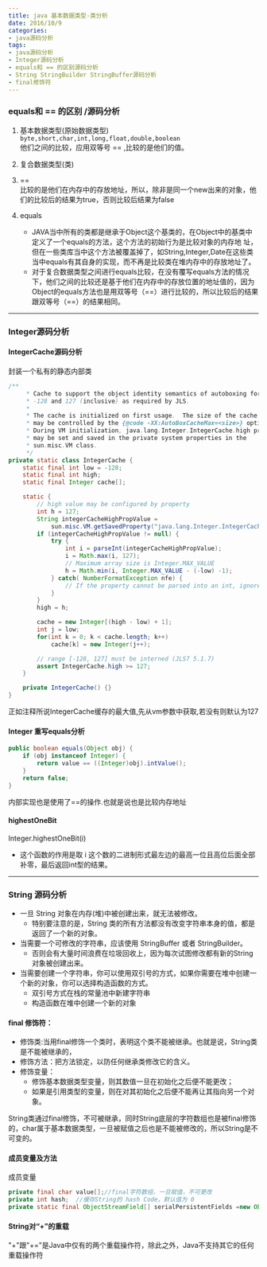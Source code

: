 ```yaml
---
title: java 基本数据类型-类分析
date: 2016/10/9
categories:
- java源码分析
tags:
- java源码分析
- Integer源码分析
- equals和 == 的区别源码分析
- String StringBuilder StringBuffer源码分析
- final修饰符
---
```


### equals和 == 的区别 /源码分析
1. 基本数据类型(原始数据类型)              `byte,short,char,int,long,float,double,boolean`  
他们之间的比较，应用双等号 == ,比较的是他们的值。

2. 复合数据类型(类)
 1. ==  
  比较的是他们在内存中的存放地址，所以，除非是同一个new出来的对象，他们的比较后的结果为true，否则比较后结果为false
 2. equals  
    - JAVA当中所有的类都是继承于Object这个基类的，在Object中的基类中定义了一个equals的方法，这个方法的初始行为是比较对象的内存地 址，但在一些类库当中这个方法被覆盖掉了，如String,Integer,Date在这些类当中equals有其自身的实现，而不再是比较类在堆内存中的存放地址了。
    - 对于复合数据类型之间进行equals比较，在没有覆写equals方法的情况下，他们之间的比较还是基于他们在内存中的存放位置的地址值的，因为Object的equals方法也是用双等号（==）进行比较的，所以比较后的结果跟双等号（==）的结果相同。

---
### Integer源码分析

#### IntegerCache源码分析

封装一个私有的静态内部类  
```java
/**
     * Cache to support the object identity semantics of autoboxing for values between
     * -128 and 127 (inclusive) as required by JLS.
     *
     * The cache is initialized on first usage.  The size of the cache
     * may be controlled by the {@code -XX:AutoBoxCacheMax=<size>} option.
     * During VM initialization, java.lang.Integer.IntegerCache.high property
     * may be set and saved in the private system properties in the
     * sun.misc.VM class.
     */
private static class IntegerCache {
    static final int low = -128;
    static final int high;
    static final Integer cache[];

    static {
        // high value may be configured by property
        int h = 127;
        String integerCacheHighPropValue =
            sun.misc.VM.getSavedProperty("java.lang.Integer.IntegerCache.high");
        if (integerCacheHighPropValue != null) {
            try {
                int i = parseInt(integerCacheHighPropValue);
                i = Math.max(i, 127);
                // Maximum array size is Integer.MAX_VALUE
                h = Math.min(i, Integer.MAX_VALUE - (-low) -1);
            } catch( NumberFormatException nfe) {
                // If the property cannot be parsed into an int, ignore it.
            }
        }
        high = h;

        cache = new Integer[(high - low) + 1];
        int j = low;
        for(int k = 0; k < cache.length; k++)
            cache[k] = new Integer(j++);

        // range [-128, 127] must be interned (JLS7 5.1.7)
        assert IntegerCache.high >= 127;
    }

    private IntegerCache() {}
}
```
正如注释所说IntegerCache缓存的最大值,先从vm参数中获取,若没有则默认为127

#### Integer 重写equals分析
```java
public boolean equals(Object obj) {
    if (obj instanceof Integer) {
        return value == ((Integer)obj).intValue();
    }
    return false;
}
```
内部实现也是使用了==的操作.也就是说也是比较内存地址

#### highestOneBit
Integer.highestOneBit(i)  
- 这个函数的作用是取 i 这个数的二进制形式最左边的最高一位且高位后面全部补零，最后返回int型的结果。

---
### String 源码分析
  - 一旦 String 对象在内存(堆)中被创建出来，就无法被修改。
    - 特别要注意的是，String 类的所有方法都没有改变字符串本身的值，都是返回了一个新的对象。
  - 当需要一个可修改的字符串，应该使用 StringBuffer 或者
    StringBuilder。
    - 否则会有大量时间浪费在垃圾回收上，因为每次试图修改都有新的String 对象被创建出来。
  - 当需要创建一个字符串，你可以使用双引号的方式，如果你需要在堆中创建一个新的对象，你可以选择构造函数的方式。
    - 双引号方式在栈的常量池中新建字符串
    - 构造函数在堆中创建一个新的对象

#### final 修饰符： 
- 修饰类:当用final修饰一个类时，表明这个类不能被继承。也就是说，String类是不能被继承的，  
- 修饰方法：把方法锁定，以防任何继承类修改它的含义。  
- 修饰变量：
  - 修饰基本数据类型变量，则其数值一旦在初始化之后便不能更改；
  - 如果是引用类型的变量，则在对其初始化之后便不能再让其指向另一个对象。

String类通过final修饰，不可被继承，同时String底层的字符数组也是被final修饰的，char属于基本数据类型，一旦被赋值之后也是不能被修改的，所以String是不可变的。

#### 成员变量及方法

成员变量
```java
private final char value[];//final字符数组，一旦赋值，不可更改
private int hash;  //缓存String的 hash Code，默认值为 0
private static final ObjectStreamField[] serialPersistentFields =new ObjectStreamField[0];//存储对象的序列化信息
```

#### String对“+”的重载
  "+"跟"+="是Java中仅有的两个重载操作符，除此之外，Java不支持其它的任何重载操作符  

